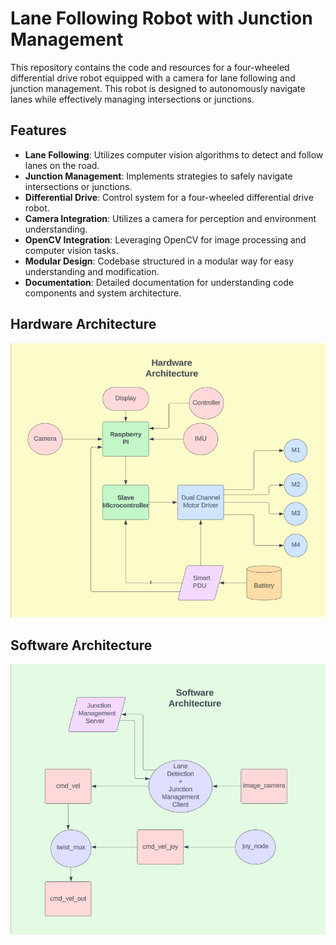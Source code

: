 # Lane Following Robot with Junction Management
This repository contains the code and resources for a four-wheeled differential drive robot equipped with a camera for lane following and junction management. This robot is designed to autonomously navigate lanes while effectively managing intersections or junctions.

## Features
- __Lane Following__: Utilizes computer vision algorithms to detect and follow lanes on the road.
- __Junction Management__: Implements strategies to safely navigate intersections or junctions.
- __Differential Drive__: Control system for a four-wheeled differential drive robot.
- __Camera Integration__: Utilizes a camera for perception and environment understanding.
- __OpenCV Integration__: Leveraging OpenCV for image processing and computer vision tasks.
- __Modular Design__: Codebase structured in a modular way for easy understanding and modification.
- __Documentation__: Detailed documentation for understanding code components and system architecture.

## Hardware Architecture

![Hardware Architecture](/resources/hardware_architecture.png)

## Software Architecture

![Software Architecture](/resources/software_architecture.png)